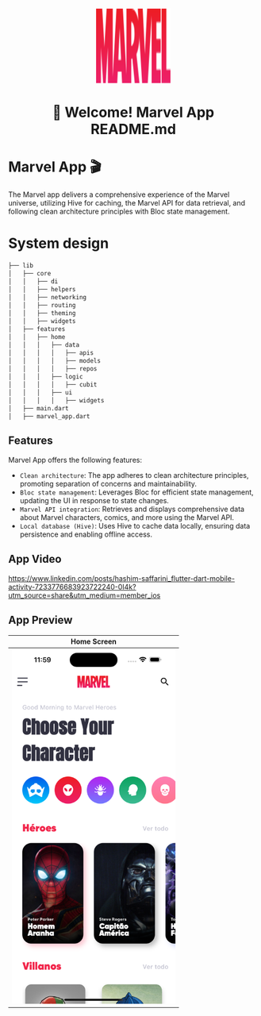 <br />
<div align="center">
  <a href="#">
    <img src="https://github.com/hashimsaffarini/MARVEL/blob/main/assets/svgs/marvel.svg" alt="Marvel Logo" width="150" height="150">
  </a>  

# 👋 Welcome! Marvel App README.md

<div align="start">
  
# Marvel App 🎬 

The Marvel app delivers a comprehensive experience of the Marvel universe, utilizing Hive for caching, the Marvel API for data retrieval, and following clean architecture principles with Bloc state management.

<div align="start">
  
# System design
    ├── lib
    │   ├── core
    │   │   ├── di
    │   │   ├── helpers
    │   │   ├── networking
    │   │   ├── routing
    │   │   ├── theming
    │   │   ├── widgets
    │   ├── features
    │   │   ├── home
    │   │   │   ├── data
    │   │   │   │   ├── apis
    │   │   │   │   ├── models
    │   │   │   │   ├── repos
    │   │   │   ├── logic
    │   │   │   │   ├── cubit
    │   │   │   ├── ui
    │   │   │   │   ├── widgets
    │   ├── main.dart
    │   ├── marvel_app.dart

## Features

Marvel App offers the following features:

- `Clean architecture`: The app adheres to clean architecture principles, promoting separation of concerns and maintainability.
- `Bloc state management`: Leverages Bloc for efficient state management, updating the UI in response to state changes.
- `Marvel API integration`: Retrieves and displays comprehensive data about Marvel characters, comics, and more using the Marvel API.
- `Local database (Hive)`: Uses Hive to cache data locally, ensuring data persistence and enabling offline access.

## App Video
https://www.linkedin.com/posts/hashim-saffarini_flutter-dart-mobile-activity-7233776683923722240-0I4k?utm_source=share&utm_medium=member_ios

## App Preview

|                          Home Screen                          |
| :-----------------------------------------------------------: |
| <img width="330" src="https://github.com/hashimsaffarini/MARVEL/blob/main/assets/images/i.png"> |
